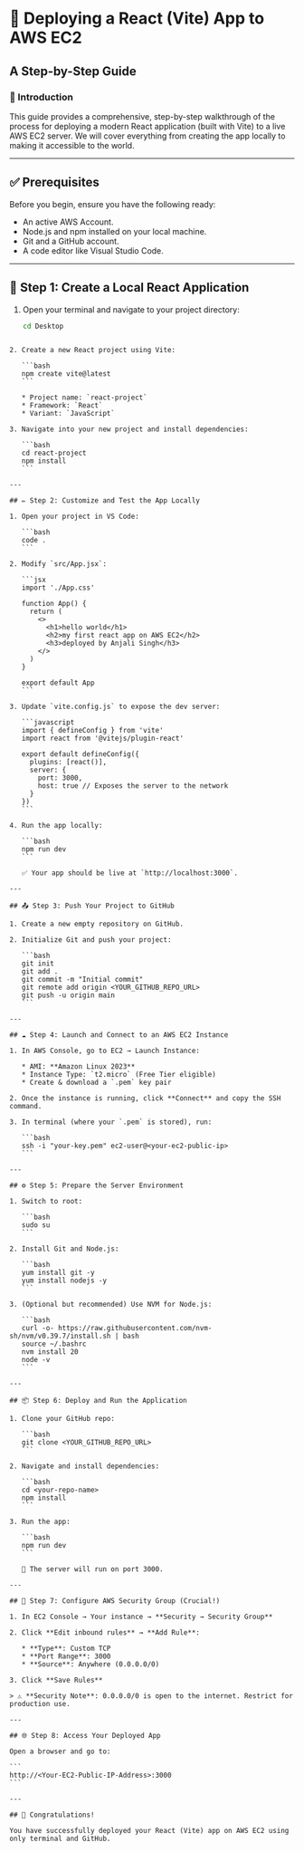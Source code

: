 
# 🚀 Deploying a React (Vite) App to AWS EC2

## A Step-by-Step Guide

### 📘 Introduction
This guide provides a comprehensive, step-by-step walkthrough of the process for deploying a modern React application (built with Vite) to a live AWS EC2 server. We will cover everything from creating the app locally to making it accessible to the world.

---

## ✅ Prerequisites
Before you begin, ensure you have the following ready:

- An active AWS Account.
- Node.js and npm installed on your local machine.
- Git and a GitHub account.
- A code editor like Visual Studio Code.

---

## 🧱 Step 1: Create a Local React Application

1. Open your terminal and navigate to your project directory:
   ```bash
   cd Desktop
````

2. Create a new React project using Vite:

   ```bash
   npm create vite@latest
   ```

   * Project name: `react-project`
   * Framework: `React`
   * Variant: `JavaScript`

3. Navigate into your new project and install dependencies:

   ```bash
   cd react-project
   npm install
   ```

---

## ✏️ Step 2: Customize and Test the App Locally

1. Open your project in VS Code:

   ```bash
   code .
   ```

2. Modify `src/App.jsx`:

   ```jsx
   import './App.css'

   function App() {
     return (
       <>
         <h1>hello world</h1>
         <h2>my first react app on AWS EC2</h2>
         <h3>deployed by Anjali Singh</h3>
       </>
     )
   }

   export default App
   ```

3. Update `vite.config.js` to expose the dev server:

   ```javascript
   import { defineConfig } from 'vite'
   import react from '@vitejs/plugin-react'

   export default defineConfig({
     plugins: [react()],
     server: {
       port: 3000,
       host: true // Exposes the server to the network
     }
   })
   ```

4. Run the app locally:

   ```bash
   npm run dev
   ```

   ✅ Your app should be live at `http://localhost:3000`.

---

## 📤 Step 3: Push Your Project to GitHub

1. Create a new empty repository on GitHub.

2. Initialize Git and push your project:

   ```bash
   git init
   git add .
   git commit -m "Initial commit"
   git remote add origin <YOUR_GITHUB_REPO_URL>
   git push -u origin main
   ```

---

## ☁️ Step 4: Launch and Connect to an AWS EC2 Instance

1. In AWS Console, go to EC2 → Launch Instance:

   * AMI: **Amazon Linux 2023**
   * Instance Type: `t2.micro` (Free Tier eligible)
   * Create & download a `.pem` key pair

2. Once the instance is running, click **Connect** and copy the SSH command.

3. In terminal (where your `.pem` is stored), run:

   ```bash
   ssh -i "your-key.pem" ec2-user@<your-ec2-public-ip>
   ```

---

## ⚙️ Step 5: Prepare the Server Environment

1. Switch to root:

   ```bash
   sudo su
   ```

2. Install Git and Node.js:

   ```bash
   yum install git -y
   yum install nodejs -y
   ```

3. (Optional but recommended) Use NVM for Node.js:

   ```bash
   curl -o- https://raw.githubusercontent.com/nvm-sh/nvm/v0.39.7/install.sh | bash
   source ~/.bashrc
   nvm install 20
   node -v
   ```

---

## 📦 Step 6: Deploy and Run the Application

1. Clone your GitHub repo:

   ```bash
   git clone <YOUR_GITHUB_REPO_URL>
   ```

2. Navigate and install dependencies:

   ```bash
   cd <your-repo-name>
   npm install
   ```

3. Run the app:

   ```bash
   npm run dev
   ```

   🚀 The server will run on port 3000.

---

## 🔐 Step 7: Configure AWS Security Group (Crucial!)

1. In EC2 Console → Your instance → **Security → Security Group**

2. Click **Edit inbound rules** → **Add Rule**:

   * **Type**: Custom TCP
   * **Port Range**: 3000
   * **Source**: Anywhere (0.0.0.0/0)

3. Click **Save Rules**

> ⚠️ **Security Note**: 0.0.0.0/0 is open to the internet. Restrict for production use.

---

## 🌐 Step 8: Access Your Deployed App

Open a browser and go to:

```
http://<Your-EC2-Public-IP-Address>:3000
```

---

## 🎉 Congratulations!

You have successfully deployed your React (Vite) app on AWS EC2 using only terminal and GitHub.

